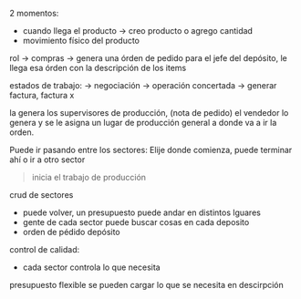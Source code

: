 2 momentos:
- cuando llega el producto -> creo producto o agrego cantidad
- movimiento físico del producto

rol -> compras -> genera una órden de pedido
para el jefe del depósito, le llega esa órden
con la descripción de los items

estados de trabajo:
-> negociación
-> operación concertada
-> generar factura, factura x


la genera los supervisores de producción,  (nota de pedido)
el vendedor lo genera y se le asigna un lugar de producción general
a donde va a ir la orden.

Puede ir pasando entre los sectores:
Elije donde comienza, puede terminar ahí o ir a otro sector


> inicia el trabajo de producción

crud de sectores
- puede volver, un presupuesto puede andar en distintos lguares
- gente de cada sector puede buscar cosas en cada deposito
- orden de pédido depósito

control de calidad:
 - cada sector controla lo que necesita 

presupuesto flexible
se pueden cargar lo que se necesita en descirpción